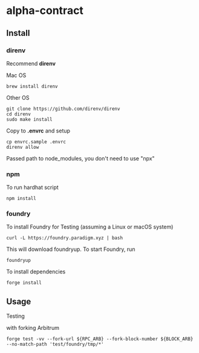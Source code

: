 # alpha-contract

## Install

### direnv

Recommend **direnv**

Mac OS

```
brew install direnv
```

Other OS

```
git clone https://github.com/direnv/direnv
cd direnv
sudo make install
```

Copy to **.envrc** and setup

```
cp envrc.sample .envrc
direnv allow
```

Passed path to node_modules, you don't need to use "npx"

### npm

To run hardhat script

```
npm install
```

### foundry

To install Foundry for Testing (assuming a Linux or macOS system)

```
curl -L https://foundry.paradigm.xyz | bash
```

This will download foundryup. To start Foundry, run

```
foundryup
```

To install dependencies

```
forge install
```

## Usage

Testing

with forking Arbitrum

```
forge test -vv --fork-url ${RPC_ARB} --fork-block-number ${BLOCK_ARB} --no-match-path 'test/foundry/tmp/*'
```
